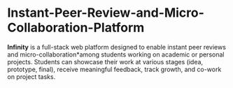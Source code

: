 # Instant-Peer-Review-and-Micro-Collaboration-Platform
**Infinity** is a full-stack web platform designed to enable instant peer reviews and micro-collaboration*among students working on academic or personal projects. Students can showcase their work at various stages (idea, prototype, final), receive meaningful feedback, track growth, and co-work on project tasks.
